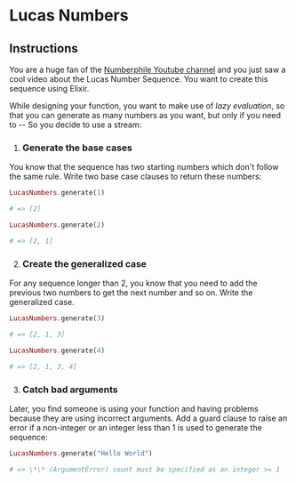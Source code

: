 # Lucas Numbers

## Instructions

You are a huge fan of the [Numberphile Youtube channel](https://www.youtube.com/watch?v=PeUbRXnbmms) and you just saw a cool video about the Lucas Number Sequence. You want to create this sequence using Elixir.

While designing your function, you want to make use of _lazy evaluation_, so that you can generate as many numbers as you want, but only if you need to -- So you decide to use a stream:

1. ### Generate the base cases

You know that the sequence has two starting numbers which don't follow the same rule. Write two base case clauses to return these numbers:

```elixir
LucasNumbers.generate(1)

# => [2]

LucasNumbers.generate(2)

# => [2, 1]
```

2. ### Create the generalized case

For any sequence longer than 2, you know that you need to add the previous two numbers to get the next number and so on. Write the generalized case.

```elixir
LucasNumbers.generate(3)

# => [2, 1, 3]

LucasNumbers.generate(4)

# => [2, 1, 3, 4]
```

3. ### Catch bad arguments

Later, you find someone is using your function and having problems because they are using incorrect arguments. Add a guard clause to raise an error if a non-integer or an integer less than 1 is used to generate the sequence:

```elixir
LucasNumbers.generate("Hello World")

# => \*\* (ArgumentError) count must be specified as an integer >= 1
```
